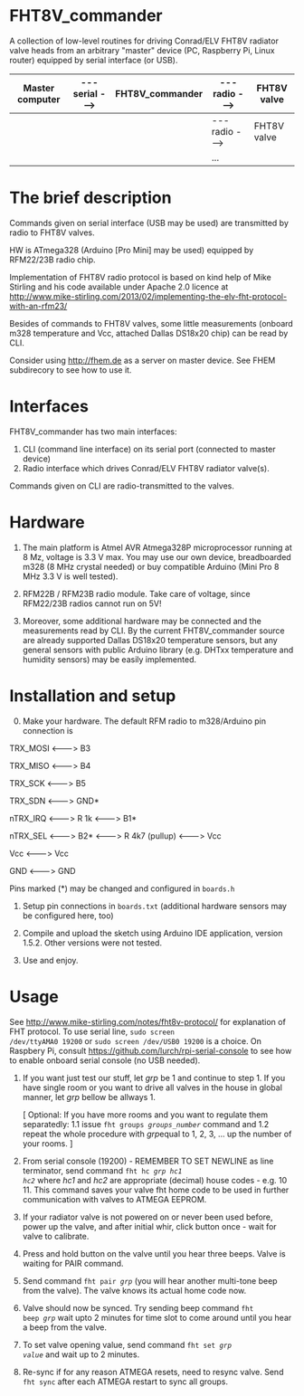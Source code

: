 
FHT8V_commander
===============

A collection of low-level routines for driving Conrad/ELV FHT8V radiator valve heads 
from an arbitrary "master" device (PC, Raspberry Pi, Linux router) equipped by serial interface (or USB).

Master computer | --- serial ---> | FHT8V_commander | --- radio --->| FHT8V valve
----------------|-----------------|-----------------|---------------|------------
                |                 |                 |--- radio ---> | FHT8V valve
                |                 |                 |      ...	    |

    

The brief description
======================

Commands given on serial interface (USB may be used) are transmitted by radio to FHT8V valves. 

HW is ATmega328 (Arduino [Pro Mini] may be used) equipped by RFM22/23B radio chip. 

Implementation of FHT8V radio protocol is based on kind help of  Mike Stirling and his code available under Apache 2.0 licence at
http://www.mike-stirling.com/2013/02/implementing-the-elv-fht-protocol-with-an-rfm23/

Besides of commands to FHT8V valves, some little measurements (onboard m328 temperature and Vcc, attached Dallas DS18x20 chip) can be read by CLI. 

Consider using http://fhem.de as a server on master device. See FHEM subdirecory to see how to use it.

Interfaces
==========

FHT8V_commander has two main interfaces:

1. CLI (command line interface) on its serial port (connected to master device)
2. Radio interface which drives Conrad/ELV FHT8V radiator valve(s).

Commands given on CLI are radio-transmitted to the valves.


Hardware
========

1. The main platform is Atmel AVR Atmega328P microprocessor running at 8 Mz, voltage is 3.3 V max. 
You may use our own device, breadboarded m328 (8 MHz crystal needed) or buy compatible Arduino (Mini Pro 8 MHz 3.3 V is well tested).  

2. RFM22B / RFM23B radio module. Take care of voltage, since RFM22/23B radios cannot run on 5V!

3. Moreover, some additional hardware may be connected and the measurements read by CLI. 
By the current FHT8V_commander source are already supported Dallas DS18x20 temperature sensors, 
but any general sensors with public Arduino library (e.g. DHTxx temperature and humidity sensors) may be easily implemented.



Installation and setup
======================

0. Make your hardware. The default RFM radio to m328/Arduino pin connection is

TRX_MOSI <---> B3<p>
TRX_MISO <---> B4<p>
TRX_SCK	 <---> B5<p>
<p>
TRX_SDN  <---> GND* <p>
<p>
nTRX_IRQ <---> R 1k <---> B1* <p>
nTRX_SEL <---> B2* <---> R 4k7 (pullup) <---> Vcc<p>
<p>           
Vcc <---> Vcc<p> 
GND <---> GND<p>

Pins marked (*) may be changed and configured in <code>boards.h</code>


1. Setup pin connections in <code>boards.txt</code> (additional hardware sensors may be configured here, too)

2. Compile and upload the sketch using Arduino IDE application, version 1.5.2. Other versions were not tested.

4. Use and enjoy. 


Usage
=====
See http://www.mike-stirling.com/notes/fht8v-protocol/ for explanation of FHT protocol. 
To use serial line, <code>sudo screen /dev/ttyAMA0  19200</code> or <code>sudo screen /dev/USB0  19200</code> is a choice.
On Raspbery Pi, consult https://github.com/lurch/rpi-serial-console to see how to enable onboard serial console (no USB needed).

1. If you want just test our stuff, let <i>grp</i> be 1 and continue to step 1.
   If you have single room or you want to drive all valves in the house in global manner, let <i>grp</i> bellow be allways 1.<p>
   [ Optional: If you have more rooms and you want to regulate them separatedly:
	   1.1 issue <code>fht groups <i>groups_number</i></code> command and
	   1.2 repeat the whole procedure with <i>grp</i>equal to 1, 2, 3, ... up the number of your rooms. ]

2. From serial console (19200) - REMEMBER TO SET NEWLINE as line terminator, send command
<code>fht hc <i>grp</i> <i>hc1</i> <i>hc2</i></code>
where <i>hc1</i> and <i>hc2</i> are appropriate (decimal) house codes - e.g. 10 11.
This command saves your valve fht home code to be used in further communication with valves to ATMEGA EEPROM.

3. If your radiator valve is not powered on or never been used before, power up the valve, and after initial whir, click button once - wait for valve to calibrate.

4. Press and hold button on the valve until you hear three beeps. Valve is waiting for PAIR command.

5. Send command
<code>fht pair <i>grp</i></code>
(you will hear another multi-tone beep from the valve). 
The valve knows its actual home code now.

6. Valve should now be synced. Try sending beep command
<code>fht beep <i>grp</i></code>
wait upto 2 minutes for time slot to come around until you hear a beep from the valve.

7. To set valve opening value, send command
<code>fht set <i>grp</i> <i>value</i></code>
and wait up to 2 minutes.

8. Re-sync if for any reason ATMEGA resets, need to resync valve. Send
<code>fht sync</code>
after each ATMEGA restart to sync all groups.